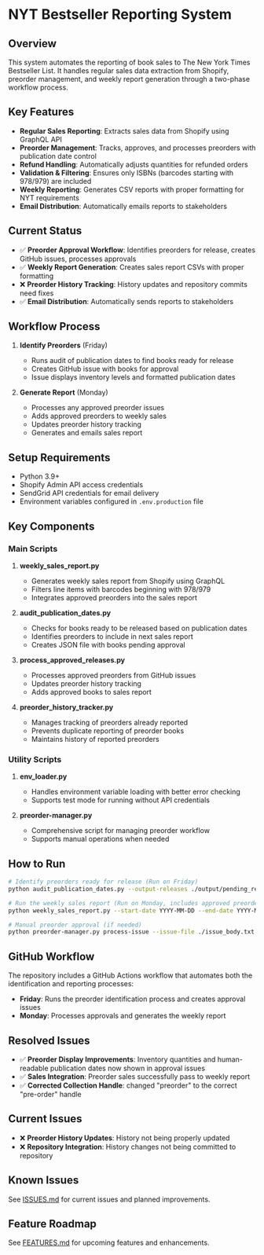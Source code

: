 # NYT Bestseller Reporting System

## Overview
This system automates the reporting of book sales to The New York Times Bestseller List. It handles regular sales data extraction from Shopify, preorder management, and weekly report generation through a two-phase workflow process.

## Key Features
- **Regular Sales Reporting**: Extracts sales data from Shopify using GraphQL API
- **Preorder Management**: Tracks, approves, and processes preorders with publication date control
- **Refund Handling**: Automatically adjusts quantities for refunded orders
- **Validation & Filtering**: Ensures only ISBNs (barcodes starting with 978/979) are included
- **Weekly Reporting**: Generates CSV reports with proper formatting for NYT requirements
- **Email Distribution**: Automatically emails reports to stakeholders

## Current Status
- ✅ **Preorder Approval Workflow**: Identifies preorders for release, creates GitHub issues, processes approvals
- ✅ **Weekly Report Generation**: Creates sales report CSVs with proper formatting
- ❌ **Preorder History Tracking**: History updates and repository commits need fixes
- ✅ **Email Distribution**: Automatically sends reports to stakeholders

## Workflow Process
1. **Identify Preorders** (Friday)
   - Runs audit of publication dates to find books ready for release
   - Creates GitHub issue with books for approval
   - Issue displays inventory levels and formatted publication dates

2. **Generate Report** (Monday)
   - Processes any approved preorder issues
   - Adds approved preorders to weekly sales
   - Updates preorder history tracking
   - Generates and emails sales report

## Setup Requirements
- Python 3.9+
- Shopify Admin API access credentials
- SendGrid API credentials for email delivery
- Environment variables configured in `.env.production` file

## Key Components

### Main Scripts
1. **weekly_sales_report.py**
   - Generates weekly sales report from Shopify using GraphQL
   - Filters line items with barcodes beginning with 978/979
   - Integrates approved preorders into the sales report

2. **audit_publication_dates.py**
   - Checks for books ready to be released based on publication dates
   - Identifies preorders to include in next sales report
   - Creates JSON file with books pending approval

3. **process_approved_releases.py**
   - Processes approved preorders from GitHub issues
   - Updates preorder history tracking
   - Adds approved books to sales report

4. **preorder_history_tracker.py**
   - Manages tracking of preorders already reported
   - Prevents duplicate reporting of preorder books
   - Maintains history of reported preorders

### Utility Scripts
1. **env_loader.py**
   - Handles environment variable loading with better error checking
   - Supports test mode for running without API credentials

2. **preorder-manager.py**
   - Comprehensive script for managing preorder workflow
   - Supports manual operations when needed

## How to Run
```bash
# Identify preorders ready for release (Run on Friday)
python audit_publication_dates.py --output-releases ./output/pending_releases_$(date +%Y-%m-%d).json

# Run the weekly sales report (Run on Monday, includes approved preorders)
python weekly_sales_report.py --start-date YYYY-MM-DD --end-date YYYY-MM-DD

# Manual preorder approval (if needed)
python preorder-manager.py process-issue --issue-file ./issue_body.txt
```

## GitHub Workflow
The repository includes a GitHub Actions workflow that automates both the identification and reporting processes:

- **Friday**: Runs the preorder identification process and creates approval issues
- **Monday**: Processes approvals and generates the weekly report

## Resolved Issues
- ✅ **Preorder Display Improvements**: Inventory quantities and human-readable publication dates now shown in approval issues
- ✅ **Sales Integration**: Preorder sales successfully pass to weekly report
- ✅ **Corrected Collection Handle**: changed "preorder" to the correct "pre-order" handle

## Current Issues
- ❌ **Preorder History Updates**: History not being properly updated
- ❌ **Repository Integration**: History changes not being committed to repository

## Known Issues
See [ISSUES.md](./ISSUES.md) for current issues and planned improvements.

## Feature Roadmap
See [FEATURES.md](./FEATURES.md) for upcoming features and enhancements.